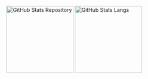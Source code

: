 <img height="180em" src="https://github-readme-stats.vercel.app/api?username=adautomoises&count_private=true&show_icons=true&theme=tokyonight&text_color=fff" alt="GitHub Stats Repository"/> <img height="180em" src="https://github-readme-stats-eight-theta.vercel.app/api/top-langs/?username=adautomoises&layout=compact&langs_count=6&include_all_commits=true&count_private=true&theme=tokyonight&text_color=fff" alt="GitHub Stats Langs">
